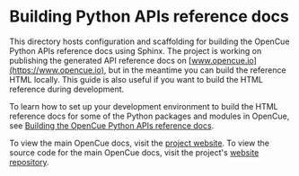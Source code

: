 # Building Python APIs reference docs

This directory hosts configuration and scaffolding for building
the OpenCue Python APIs reference docs using Sphinx. The
project is working on publishing the generated API reference
docs on [www.opencue.io](https://www.opencue.io), but in the
meantime you can build the reference HTML locally. This guide is
also useful if you want to build the HTML reference during
development.

To learn how to set up your development environment to build the
HTML reference docs for some of the Python packages and
modules in OpenCue, see
[Building the OpenCue Python APIs reference docs](https://www.opencue.io/contributing/opencue/build-docs/).

To view the main OpenCue docs, visit the
[project website](https://www.opencue.io/docs). To view the source
code for the main OpenCue docs, visit the project's
[website repository](https://github.com/AcademySoftwareFoundation/opencue.io).
